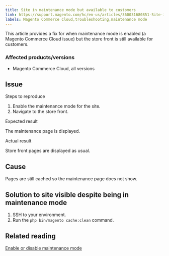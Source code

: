 ```yaml
---
title: Site in maintenance mode but available to customers
link: https://support.magento.com/hc/en-us/articles/360031680851-Site-in-maintenance-mode-but-available-to-customers
labels: Magento Commerce Cloud,troubleshooting,maintenance mode
---
```


This article provides a fix for when maintenance mode is enabled (a Magento Commerce Cloud issue) but the store front is still available for customers.

### Affected products/versions

* Magento Commerce Cloud, all versions

## Issue

Steps to reproduce

1. Enable the maintenance mode for the site.
1. Navigate to the store front.

Expected result

The maintenance page is displayed.

Actual result

Store front pages are displayed as usual. 

## Cause

Pages are still cached so the maintenance page does not show.

## Solution to site visible despite being in maintenance mode

1. SSH to your environment. 
1. Run the `` php bin/magento cache:clean `` command.

## Related reading

[Enable or disable maintenance mode](https://devdocs.magento.com/guides/v2.3/install-gde/install/cli/install-cli-subcommands-maint.html)